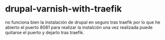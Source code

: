 # drupal-varnish-with-traefik
no funciona bien la instalación de drupal en seguro tras traefik
por lo que he abierto el puerto 8081 para realizar la instalción
una vez realizada puede quitarse el puerto y dejarlo tras traefik.
